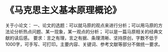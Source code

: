 # 《马克思主义基本原理概论》

关于小论文：
一、论文的选题：可以就马原的观点来进行分析；可以用马原的方法论分析热点问题、某一现象，某一观点的分析；
可以是一篇马原相关的经典文献的读后感。
要求：言之有理，言之有据、条理清晰、坚持原创，字数不低于1000字，可手写、可打印。主要内容、关键词、参考文献等部分不做统一要求。

